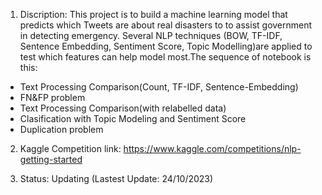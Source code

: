 1. Discription:
This project is to build a machine learning model that predicts which Tweets are about real disasters to to assist government in detecting emergency. Several NLP techniques (BOW, TF-IDF, Sentence Embedding, Sentiment Score, Topic Modelling)are applied to test which features can help model most.The sequence of notebook is this:
* Text Processing Comparison(Count, TF-IDF, Sentence-Embedding)
* FN&FP problem
* Text Processing Comparison(with relabelled data)
* Clasification with Topic Modeling and Sentiment Score
* Duplication problem

2. Kaggle Competition link: https://www.kaggle.com/competitions/nlp-getting-started

3. Status: Updating (Lastest Update: 24/10/2023)
